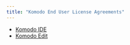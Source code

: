 ```yaml
---
title: "Komodo End User License Agreements"
---
```


- <a href="https://www.activestate.com/komodo-ide/license-agreement" target="\_blank">Komodo IDE</a>
- <a href="https://www.activestate.com/komodo-edit/license-agreement" target="\_blank">Komodo Edit</a>
